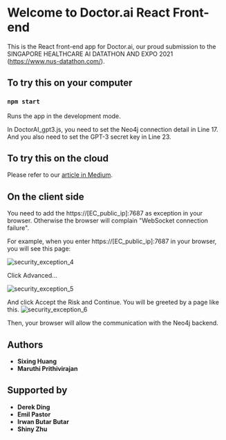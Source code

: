 # Welcome to Doctor.ai React Front-end 

This is the React front-end app for Doctor.ai, our proud submission to the SINGAPORE HEALTHCARE AI DATATHON AND EXPO 2021 (https://www.nus-datathon.com/).



## To try this on your computer

### `npm start`

Runs the app in the development mode.

In DoctorAI_gpt3.js, you need to set the Neo4j connection detail in Line 17. And you also need to set the GPT-3 secret key in Line 23.

## To try this on the cloud

Please refer to our [article in Medium](https://medium.com/p/1396d1cd6fa5).

## On the client side

You need to add the https://[EC_public_ip]:7687 as exception in your browser. Otherwise the browser will complain "WebSocket connection failure".

For example, when you enter https://[EC_public_ip]:7687 in your browser, you will see this page:


![security_exception_4](https://user-images.githubusercontent.com/1873196/198913814-7021eaa2-1210-40f7-a60f-61618ed2332a.png)

Click Advanced...

![security_exception_5](https://user-images.githubusercontent.com/1873196/198913834-afc597fb-ff97-4642-ab64-f775b9112d45.png)

And click Accept the Risk and Continue. You will be greeted by a page like this.
![security_exception_6](https://user-images.githubusercontent.com/1873196/198913881-8d45795c-ec63-4f71-ae68-5cd4ddb5c312.png)

Then, your browser will allow the communication with the Neo4j backend.




## Authors
*  **Sixing Huang**
*  **Maruthi Prithivirajan**

## Supported by

*  **Derek Ding**
*  **Emil Pastor**
*  **Irwan Butar Butar**
*  **Shiny Zhu**
